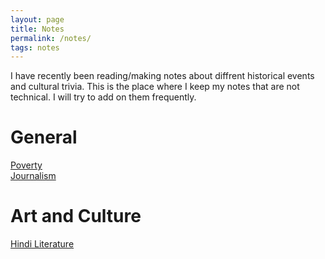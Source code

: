 ```yaml
---
layout: page
title: Notes
permalink: /notes/
tags: notes
---
```


I have recently been reading/making notes about diffrent historical events and cultural trivia. This is the place where I keep my notes that are not technical. I will try to add on them frequently.

<h1> General </h1>
<a href="/notes/poverty"> Poverty </a> <br>
<a href="/notes/journalism"> Journalism </a>

<h1> Art and Culture </h1>
<a href="/notes/hindi_literature"> Hindi Literature </a>
